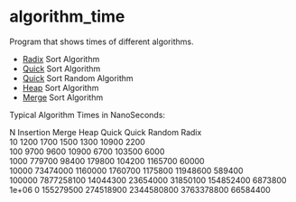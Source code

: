 # algorithm_time

Program that shows times of different algorithms.

- [Radix](https://www.programiz.com/dsa/radix-sort) Sort Algorithm
- [Quick](https://www.programiz.com/dsa/quick-sort) Sort Algorithm
- [Quick](https://www.geeksforgeeks.org/quicksort-using-random-pivoting/) Sort Random Algorithm
- [Heap](https://www.programiz.com/dsa/heap-sort) Sort Algorithm
- [Merge](https://www.programiz.com/dsa/merge-sort) Sort Algorithm   



Typical Algorithm Times in NanoSeconds:    

N           Insertion   Merge       Heap        Quick       Quick Random Radix     
10          1200        1700        1500        1300        10900        2200         	
100         9700        9600        10900       6700        103500       6000         	
1000        779700      98400       179800      104200      1165700      60000       	
10000       73474000    1160000     1760700     1175800     11948600     589400      	
100000      7877258100  14044300    23654000    31850100    154852400    6873800     	
1e+06       0           155279500   274518900   2344580800  3763378800   66584400     	
